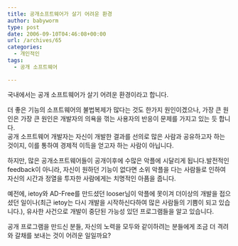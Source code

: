 ```yaml
---
title: 공개소프트웨어가 살기 어려운 환경
author: babyworm
type: post
date: 2006-09-10T04:46:08+00:00
url: /archives/65
categories:
  - 개인적인
tags:
  - 공개 소프트웨어

---
```

국내에서는 공개 소프트웨어가 살기 어려운 환경이라고 합니다.

더 좋은 기능의 소프트웨어의 불법복제가 많다는 것도 한가지 원인이겠으나, 가장 큰 원인은 가장 큰 원인은 개발자의 의욕을 꺾는 사용자의 반응이 문제를 가지고 있는 듯 합니다.  
공개 소프트웨어 개발자는 자신이 개발한 결과를 선의로 많은 사람과 공유하고자 하는 것이지, 이를 통하여 경제적 이득을 얻고자 하는 사람이 아닙니다.

하지만, 많은 공개소프트웨어들이 공개이후에 수많은 악플에 시달리게 됩니다.발전적인 feedback이 아니라, 자신이 원하던 기능이 없다면 소위 악플을 다는 사람들로 인하여 자신의 시간과 정열을 투자한 사람에게는 치명적인 아픔을 줍니다.

예전에, ietoy와 AD-Free를 만드셨던 looser님이 악플에 못이겨 더이상의 개발을 접으셨던 일이나(최근 ietoy는 다시 개발을 시작하신다하여 많은 사람들의 기쁨이 되고 있습니다.), 유사한 사건으로 개발이 중단된 가능성 있던 프로그램들을 알고 있습니다. 

공개 프로그램을 만드신 분들, 자신의 노력을 모두와 같이하려는 분들에게 조금 더 격려와 갈채를 보내는 것이 어려운 일일까요?